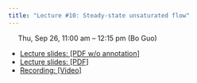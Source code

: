 ```yaml
---
title: "Lecture #10: Steady-state unsaturated flow"
---
```


&nbsp;&nbsp;&nbsp;&nbsp;&nbsp;Thu, Sep 26, 11:00 am – 12:15 pm (Bo Guo)

- [Lecture slides: [PDF w/o annotation]](../assets/lecture_slides/Lecture_10_(9-26-2024)_no_annotation.pdf)
- [Lecture slides: [PDF]](../assets/lecture_slides/Lecture_10_(9-26-2024).pdf)
- [Recording: [Video]]()
